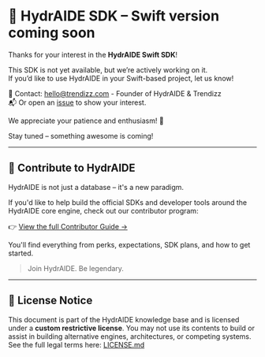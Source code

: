 # 🚀 HydrAIDE SDK – Swift version coming soon

Thanks for your interest in the **HydrAIDE Swift SDK**!

This SDK is not yet available, but we’re actively working on it.  
If you’d like to use HydrAIDE in your Swift-based project, let us know!

📩 Contact: [hello@trendizz.com](mailto:hello@trendizz.com) - Founder of HydrAIDE & Trendizz      
📬 Or open an [issue](https://github.com/hydraide/hydraide/issues) to show your interest.

We appreciate your patience and enthusiasm! 🙏

Stay tuned – something awesome is coming!

---

## 🤝 Contribute to HydrAIDE

HydrAIDE is not just a database – it's a new paradigm.

If you'd like to help build the official SDKs and developer tools around the HydrAIDE core engine, check out our contributor program:

👉 [View the full Contributor Guide →](/CONTRIBUTORS.md)

You'll find everything from perks, expectations, SDK plans, and how to get started.

> Join HydrAIDE. Be legendary.

---

## 📄 **License Notice**

This document is part of the HydrAIDE knowledge base and is licensed under a **custom restrictive license**.
You may not use its contents to build or assist in building alternative engines, architectures, or competing systems.
See the full legal terms here: [LICENSE.md](/LICENSE.md)
